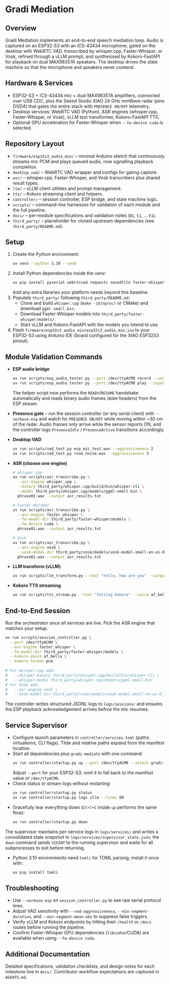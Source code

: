 # Gradi Mediation

## Overview
Gradi Mediation implements an end-to-end speech mediation loop. Audio is captured on an ESP32-S3 with an ICS-43434 microphone, gated on the desktop with WebRTC VAD, transcribed by whisper.cpp, Faster-Whisper, or Vosk, refined through a vLLM prompt, and synthesised by Kokoro-FastAPI for playback on dual MAX98357A speakers. The desktop drives the state machine so that the microphone and speakers never contend.

## Hardware & Services
- ESP32-S3 + ICS-43434 mic + dual MAX98357A amplifiers, connected over USB CDC, plus the Seeed Studio XIAO 24 GHz mmWave radar (pins D1/D4) that gates the entire stack with `PRESENCE ON/OFF` telemetry.
- Desktop services: WebRTC VAD (Python), ASR engines (whisper.cpp, Faster-Whisper, or Vosk), vLLM text transformer, Kokoro-FastAPI TTS.
- Optional GPU acceleration for Faster-Whisper when `--fw-device cuda` is selected.

## Repository Layout
- `firmware/esp32s3_audio_min/` – minimal Arduino sketch that continuously streams mic PCM and plays queued audio, now signalling playback completion.
- `desktop_vad/` – WebRTC VAD wrapper and configs for gating capture.
- `asr/` – whisper.cpp, Faster-Whisper, and Vosk transcribers plus shared result types.
- `llm/` – vLLM client utilities and prompt management.
- `tts/` – Kokoro streaming client and helpers.
- `controller/` – session controller, ESP bridge, and state machine logic.
- `scripts/` – command-line harnesses for validation of each module and the full pipeline.
- `docs/` – per-module specifications and validation notes (`B1`, `C1`, … `E1`).
- `third_party/` – placeholder for cloned upstream dependencies (see `third_party/README.md`).

## Setup
1. Create the Python environment:
   ```bash
   uv venv --python 3.10 --seed
   ```
2. Install Python dependencies inside the venv:
   ```bash
   uv pip install pyserial webrtcvad requests soundfile faster-whisper vosk numpy
   ```
   Add any extra libraries your platform needs beyond this baseline.
3. Populate `third_party/` following `third_party/README.md`:
   - Clone and build `whisper.cpp` (`make -j$(nproc)` or CMake) and download `ggml-small.bin`.
   - Download Faster-Whisper models into `third_party/faster-whisper/models/`.
   - Start vLLM and Kokoro-FastAPI with the models you intend to use.
4. Flash `firmware/esp32s3_audio_min/esp32s3_audio_min.ino` to your ESP32-S3 using Arduino IDE (board configured for the XIAO ESP32S3 pinout).

## Module Validation Commands
- **ESP audio bridge**
  ```bash
  uv run scripts/esp_audio_tester.py --port /dev/ttyACM0 record --seconds 5 --output esp_mic_test.wav
  uv run scripts/esp_audio_tester.py --port /dev/ttyACM0 play --input esp_mic_test.wav --target-rate 16000
  ```
  The helper script now performs the `READY`/`RESUME` handshake automatically and reads binary audio frames (`AUD0` headers) from the ESP stream.

- **Presence gate** – run the session controller (or any serial client) with `--verbose-esp` and watch for `PRESENCE ON/OFF` while moving within ~30 cm of the radar. Audio frames only arrive while the sensor reports ON, and the controller logs `PresenceIdle` / `PresenceActive` transitions accordingly.
- **Desktop VAD**
  ```bash
  uv run scripts/vad_test.py esp_mic_test.wav --aggressiveness 2
  uv run scripts/vad_test.py room_noise.wav --aggressiveness 3
  ```
- **ASR (choose one engine)**
  ```bash
  # whisper.cpp
  uv run scripts/asr_transcribe.py \
    --asr-engine whisper_cpp \
    --binary third_party/whisper.cpp/build/bin/whisper-cli \
    --model third_party/whisper.cpp/models/ggml-small.bin \
    phrase01.wav --output asr_results.txt

  # Faster-Whisper
  uv run scripts/asr_transcribe.py \
    --asr-engine faster_whisper \
    --fw-model-dir third_party/faster-whisper/models \
    --fw-device cuda \
    phrase01.wav --output asr_results.txt

  # Vosk
  uv run scripts/asr_transcribe.py \
    --asr-engine vosk \
    --vosk-model-dir third_party/vosk/models/vosk-model-small-en-us-0.15 \
    phrase01.wav --output asr_results.txt
  ```
- **LLM transform (vLLM)**
  ```bash
  uv run scripts/llm_transform.py --text "hello, how are you" --output llm_pairs.jsonl
  ```
- **Kokoro TTS streaming**
  ```bash
  uv run scripts/tts_stream.py --text "Testing Kokoro" --voice af_bella --response-format wav
  ```

## End-to-End Session
Run the orchestrator once all services are live. Pick the ASR engine that matches your setup.
```bash
uv run scripts/session_controller.py \
  --port /dev/ttyACM0 \
  --asr-engine faster_whisper \
  --fw-model-dir third_party/faster-whisper/models \
  --kokoro-voice af_bella \
  --kokoro-format pcm
  
# For whisper.cpp add:
#   --whisper-binary third_party/whisper.cpp/build/bin/whisper-cli \
#   --whisper-model third_party/whisper.cpp/models/ggml-small.bin
# For Vosk add:
#   --asr-engine vosk \
#   --vosk-model-dir third_party/vosk/models/vosk-model-small-en-us-0.15
```
The controller writes structured JSONL logs to `logs/sessions/` and ensures the ESP playback acknowledgement arrives before the mic resumes.

## Service Supervisor
- Configure launch parameters in `controller/services.toml` (paths, virtualenvs, CLI flags). Tilde and relative paths expand from the manifest location.
- Start all dependencies plus `gradi-mediate` with one command:
  ```bash
  uv run controller/startup.py up --port /dev/ttyACM0 --attach gradi-mediate
  ```
  Adjust `--port` for your ESP32-S3; omit it to fall back to the manifest value or `/dev/ttyACM0`.
- Check status or stream logs without restarting:
  ```bash
  uv run controller/startup.py status
  uv run controller/startup.py logs vllm --lines 80
  ```
- Gracefully tear everything down (`Ctrl+C` inside `up` performs the same flow):
  ```bash
  uv run controller/startup.py down
  ```
The supervisor maintains per-service logs in `logs/services/` and writes a consolidated state snapshot to `logs/services/supervisor_state.json`; the `down` command sends `SIGINT` to the running supervisor and waits for all subprocesses to exit before returning.
- Python 3.10 environments need `tomli` for TOML parsing; install it once with:
  ```bash
  uv pip install tomli
  ```

## Troubleshooting
- Use `--verbose-esp` on `session_controller.py` to see raw serial protocol lines.
- Adjust VAD sensitivity with `--vad-aggressiveness`, `--min-segment-duration`, and `--min-segment-mean-abs` to suppress false triggers.
- Verify vLLM and Kokoro endpoints by hitting their `/health` or `/docs` routes before running the pipeline.
- Confirm Faster-Whisper GPU dependencies (`libcudnn`/CUDA) are available when using `--fw-device cuda`.

## Additional Documentation
Detailed specifications, validation checklists, and design notes for each milestone live in `docs/`. Contributor workflow expectations are captured in `AGENTS.md`.
